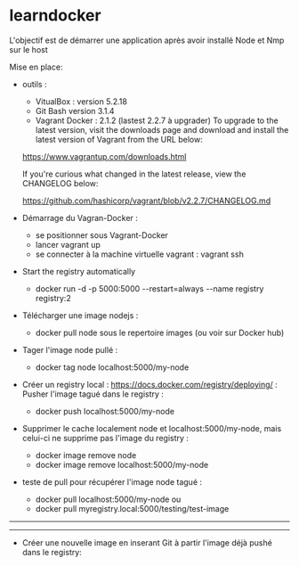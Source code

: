 # learndocker

L'objectif est de démarrer une application après avoir installé Node et Nmp sur le host

Mise en place:
 - outils :
   * VitualBox : version 5.2.18
   * Git Bash  version 3.1.4
   * Vagrant Docker : 2.1.2 (lastest 2.2.7 à upgrader)
   To upgrade to the latest version, visit the downloads page and
   download and install the latest version of Vagrant from the URL below:

   https://www.vagrantup.com/downloads.html

   If you're curious what changed in the latest release, view the
   CHANGELOG below:

   https://github.com/hashicorp/vagrant/blob/v2.2.7/CHANGELOG.md
   
- Démarrage du Vagran-Docker : 
   - se positionner sous Vagrant-Docker
   - lancer vagrant up
   - se connecter à la machine virtuelle vagrant : vagrant ssh
   
- Start the registry automatically
   - docker run -d -p 5000:5000 --restart=always --name registry registry:2
   
- Télécharger une image nodejs : 
   - docker pull node sous le repertoire images (ou voir sur Docker hub) 
- Tager l'image node pullé : 
   - docker tag node localhost:5000/my-node
- Créer un registry local : https://docs.docker.com/registry/deploying/ : Pusher l'image tagué dans le registry : 
   - docker push localhost:5000/my-node
- Supprimer le cache localement node et localhost:5000/my-node, mais celui-ci ne supprime pas l'image du registry :
   - docker image remove node
   - docker image remove localhost:5000/my-node
- teste de pull pour récupérer l'image node tagué :
   - docker pull localhost:5000/my-node
   ou
   -  docker pull myregistry.local:5000/testing/test-image
*******************************************************************************************************************


   

*******************************************************************************************************************
- Créer une nouvelle image en inserant Git à partir l'image déjà pushé dans le registry:

   
